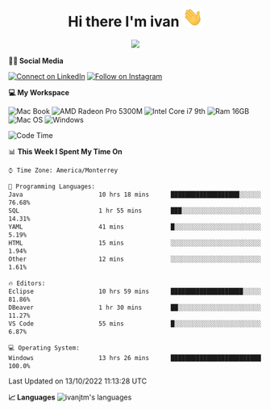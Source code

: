 <h1 align="center">Hi there I'm ivan <img src="https://raw.githubusercontent.com/ABSphreak/ABSphreak/master/gifs/Hi.gif" width="40px" /></h1>
<div align="center">
<img src="http://github-readme-streak-stats.herokuapp.com?user=ivanjtm&hide_border=true&background=00000000&border=FFFFFF00&sideNums=A8A8A8&sideLabels=A8A8A8&currStreakNum=FFC93C&dates=A8A8A8)](https://git.io/streak-stats"/>
</div>

**👦🏻 Social Media**

[![Connect on LinkedIn](https://img.shields.io/badge/LinkedIn-%230077B5.svg?&style=flat-square&logo=linkedin&logoColor=white)](https://www.linkedin.com/in/ivanjtm)
[![Follow on Instagram](https://img.shields.io/badge/Instagram-E4405F?style=flat-square&logo=instagram&logoColor=white)](https://www.instagram.com/ivanjtm)

**💻 My Workspace**

![Mac Book](https://img.shields.io/badge/Apple-MacBook_Pro_2019-999999?style=flat-square&logo=apple&logoColor=white)
![AMD Radeon Pro 5300M](https://img.shields.io/badge/AMD-Radeon_Pro_5300M-ED1C24?style=flat-square&logo=amd&logoColor=white)
![Intel Core i7 9th](https://img.shields.io/badge/Intel-Core_i7_9th-0071C5?style=flat-square&logo=intel&logoColor=white)
![Ram 16GB](https://img.shields.io/badge/RAM-16GB-230071C5?style=flat-square&logoColor=white)
![Mac OS](https://img.shields.io/badge/Mac%20OS-000000?style=flat-square&logo=apple&logoColor=white)
![Windows](https://img.shields.io/badge/Windows-0078D6?style=flat-square&logo=windows&logoColor=white)


<!--START_SECTION:waka-->
![Code Time](http://img.shields.io/badge/Code%20Time-748%20hrs%208%20mins-blue)

📊 **This Week I Spent My Time On** 

```text
⌚︎ Time Zone: America/Monterrey

💬 Programming Languages: 
Java                     10 hrs 18 mins      ███████████████████░░░░░░   76.68% 
SQL                      1 hr 55 mins        ███░░░░░░░░░░░░░░░░░░░░░░   14.31% 
YAML                     41 mins             █░░░░░░░░░░░░░░░░░░░░░░░░   5.19% 
HTML                     15 mins             ░░░░░░░░░░░░░░░░░░░░░░░░░   1.94% 
Other                    12 mins             ░░░░░░░░░░░░░░░░░░░░░░░░░   1.61%

🔥 Editors: 
Eclipse                  10 hrs 59 mins      ████████████████████░░░░░   81.86% 
DBeaver                  1 hr 30 mins        ██░░░░░░░░░░░░░░░░░░░░░░░   11.27% 
VS Code                  55 mins             █░░░░░░░░░░░░░░░░░░░░░░░░   6.87%

💻 Operating System: 
Windows                  13 hrs 26 mins      █████████████████████████   100.0%

```


 Last Updated on 13/10/2022 11:13:28 UTC
<!--END_SECTION:waka-->
**📈 Languages**
 ![ivanjtm's languages](https://wakatime.com/share/@ivanjtm/a32f83c6-d0c9-49a4-a5ae-d0440b950377.svg)
